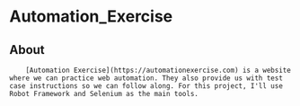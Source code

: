 # Automation_Exercise

## About

        [Automation Exercise](https://automationexercise.com) is a website where we can practice web automation. They also provide us with test case instructions so we can follow along. For this project, I'll use Robot Framework and Selenium as the main tools.
